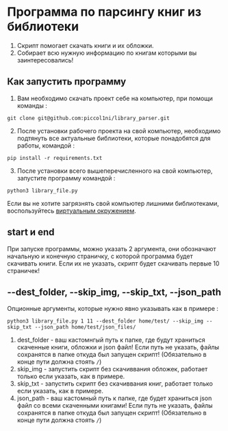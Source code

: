 # Программа по парсингу книг из библиотеки
1. Скрипт помогает скачать книги и их обложки.
2. Собирает всю нужную информацию по книгам которыми вы заинтересовались!

## Как запустить программу
1. Вам необходимо скачать проект себе на компьютер, при помощи команды :
```
git clone git@github.com:piccol1ni/library_parser.git
```
2. После установки рабочего проекта на свой компьютер, необходимо подтянуть все актуальные библиотеки, которые понадобятся для работы, командой :
```
pip install -r requirements.txt
```
3. После установки всего вышеперечисленного на свой компьютер, запустите программу командой :
```
python3 library_file.py
```
Если вы не хотите загрязнять свой компьютер лишними библиотеками, воспользуйтесь [виртуальным окружением](https://habr.com/ru/post/157287/).

## start и end

При запуске программы, можно указать 2 аргумента, они обозначают начальную и конечную страничку, с которой программа будет скачивать книги. Если их не указать, скрипт будет скачивать первые 10 страничек!

## --dest_folder, --skip_img, --skip_txt, --json_path
Опционные аргументы, которые нужно явно указывать как в примере :
```
python3 library_file.py 1 11 --dest_folder home/test/ --skip_img --skip_txt --json_path home/test/json_files/
```
1. dest_folder - ваш кастомнгый путь к папке, где будут храниться скаченные книги, обложки и json файл! Если путь не указать, файлы сохранятся в папке откуда был запущен скрипт! (Обязательно в конце пути должна стоять `/`)
2. skip_img - запустить скрипт без скачиввания обложек, работает только если указать, как в примере.
3. skip_txt - запустить скрипт без скачиввания книг, работает только если указать, как в примере.
4. json_path - ваш кастомный путь к папке, где будет храниться json файл со всеми скаченными книгами! Если путь не указать, файлы сохранятся в папке откуда был запущен скрипт! (Обязательно в конце пути должна стоять `/`)

